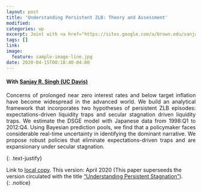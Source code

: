 ```yaml
---
layout: post
title: 'Understanding Persistent ZLB: Theory and Assessment'
modified:
categories: wp
excerpt: Joint with <a href="https://sites.google.com/a/brown.edu/sanjaysingh/"> Sanjay R. Singh (UC Davis)</a>. <br><i>This version&#58 April 2020</i>
tags: []
link:
image:
  feature: sample-image-line.jpg
date: 2020-04-15T00:18:40-04:00
---
```

#### With [Sanjay R. Singh (UC Davis)](https://sites.google.com/a/brown.edu/sanjaysingh/)

<p style="text-align:justify">Concerns of prolonged near zero interest rates and below target inflation have become widespread in the advanced world. We build an analytical framework that incorporates two hypotheses of persistent ZLB episodes: expectations-driven liquidity traps and secular stagnation driven liquidity traps. We estimate the DSGE model with Japanese data from 1998:Q1 to 2012:Q4. Using Bayesian prediction pools, we find that a policymaker faces considerable real-time uncertainty in identifying the dominant narrative. We propose robust policies that eliminate expectations-driven traps and are expansionary under secular stagnation.
</p>
{: .text-justify}

Link to [local copy](/documents/Draft_EFStag_CS.pdf). This version: April 2020 (This paper superseeds the version circulated with the title [“Understanding Persistent Stagnation”](/documents/Draft_EFStag_CS_old.pdf)).<br>
{: .notice}

